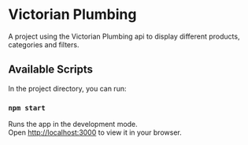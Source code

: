 # Victorian Plumbing

A project using the Victorian Plumbing api to display different products, categories and filters.

## Available Scripts

In the project directory, you can run:

### `npm start`

Runs the app in the development mode.\
Open [http://localhost:3000](http://localhost:3000) to view it in your browser.
